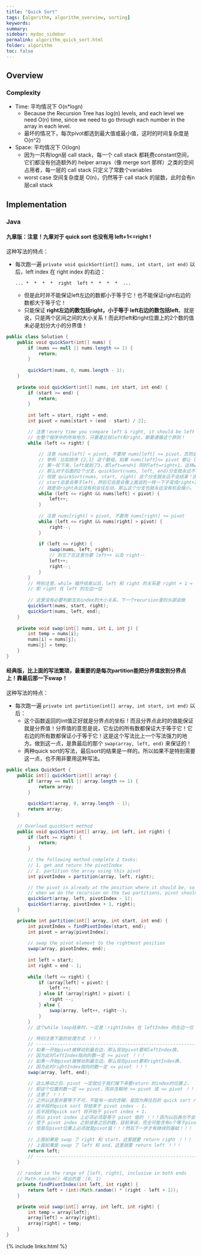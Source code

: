 ```yaml
---
title: "Quick Sort"
tags: [algorithm, algorithm_overview, sorting]
keywords:
summary:
sidebar: mydoc_sidebar
permalink: algorithm_quick_sort.html
folder: algorithm
toc: false
---
```


## Overview

### Complexity
* Time: 平均情况下 O(n*logn)
  * Because the Recursion Tree has log(n) levels, and each level we need O(n) time, since we need to go through each number in the array in each level.
  * 最坏的情况下，每次pivot都选到最大值或最小值，这时的时间复杂度是 O(n^2)
* Space: 平均情况下 O(logn)
  * 因为一共有logn层 call stack，每一个 call stack 都耗费constant空间，它们都没有创造额外的 helper arrays（像 merge sort 那样）之类的空间占用者，每一层的 call stack 只定义了常数个variables
  * worst case 空间复杂度是 O(n)，仍然等于 call stack 的层数，此时会有n层call stack
  
## Implementation

### Java
#### 九章版：注意！九章对于 quick sort 也没有用 left+1<=right !
这种写法的特点：
* 每次跑一遍 `private void quickSort(int[] nums, int start, int end)` 以后，left index 在 right index 的右边：
  ```
  ... *  *  *  *  right  left *  *  *  *  ...
  ```
  * 但是此时并不能保证left左边的数都小于等于它！也不能保证right右边的数都大于等于它！
  * 只能保证 **right左边的数包括right，小于等于 left右边的数包括left**。就是说，只是两个区间之间的大小关系！而此时left和right位置上的2个数的值未必是划分大小的分界值！
  
```java
public class Solution {
    public void quickSort(int[] nums) {
        if (nums == null || nums.length <= 1) {
            return;
        }
        
        quickSort(nums, 0, nums.length - 1);
    }
    
    private void quickSort(int[] nums, int start, int end) {
        if (start >= end) {
            return;
        }
        
        int left = start, right = end;
        int pivot = nums[start + (end - start) / 2];

        // 注意！every time you compare left & right, it should be left <= right, not left < right
        // 在整个程序中的所有地方，只要是比较left和right，都要遵循这个原则！
        while (left <= right) {
            
            // 注意 nums[left] < pivot, 不要用 nums[left] <= pivot，否则会无限循环！这里不是越快越好！
            // 举例：比如排序 {2,1} 这个数组，如果 nums[left]<= pivot 都让 left++，那么
            // 第一轮下来，left就到了3，即left=end+1 同时left=right+1，这样while loop就要结束，
            // 那么对于后面的2个分支，quickSort(nums, left, end)分支就永远不会开始，因为left>end，
            // 但是 quickSort(nums, start, right) 这个分支就永远不会结束！因为这个分治里的
            // start总是会等于left，然后它总是会像上面说的一样一下子变成right+1，就进入了死循环。
            // 就是说right永远没有机会往左动，那么这个分支也就永远没有机会缩小。
            while (left <= right && nums[left] < pivot) {
                left++;
            }
            
            // 注意 nums[right] > pivot, 不要用 nums[right] >= pivot
            while (left <= right && nums[right] > pivot) {
                right--;
            }
            
            if (left <= right) {
                swap(nums, left, right);
                // 别忘了在这里也要 left++ 以及 right--
                left++;
                right--;
            }
        }
        // 特别注意，while 循环结束以后，left 和 right 的关系是 right + 1 = left 
        // 即 right 在 left 的左边一位
        
        // 这里没有必要判断左右index的大小关系，下一个recursion里的头部会做
        quickSort(nums, start, right);
        quickSort(nums, left, end);
    }
    
    private void swap(int[] nums, int i, int j) {
        int temp = nums[i];
        nums[i] = nums[j];
        nums[j] = temp;
    }
}
```

#### 经典版，比上面的写法繁琐，最重要的是每次partition能把分界值放到分界点上！靠最后那一下swap！
这种写法的特点：
* 每次跑一遍 `private int partition(int[] array, int start, int end)` 以后：
  * 这个函数返回的int值正好就是分界点的坐标！而且分界点此时的值能保证就是分界值！分界值的意思是说，它左边的所有数都保证大于等于它！它右边的所有数都保证小于等于它！这是这个写法比上一个写法强力的地方。做到这一点，是靠最后的那个 `swap(array, left, end)` 来保证的！
  * 两种quick sort的写法，最后sort的结果是一样的。所以如果不是特别需要这一点，也不用非要用这种写法。
  
```java
public class QuickSort {
    public int[] quickSort(int[] array) {
        if (array == null || array.length <= 1) {
            return array;
        }
        
        quickSort(array, 0, array.length - 1);
        return array;
    }
    
    // Overload quickSort method
    public void quickSort(int[] array, int left, int right) {
        if (left >= right) {
            return;
        }
        
        // the following method complete 2 tasks:
        // 1. get and return the pivotIndex
        // 2. partition the array using this pivot
        int pivotIndex = partition(array, left, right);

        // the pivot is already at the position where it should be, so 
        // when we do the recursion on the two partitions, pivot should NOT be included in any of them
        quickSort(array, left, pivotIndex - 1);
        quickSort(array, pivotIndex + 1, right);
    }

    private int partition(int[] array, int start, int end) {
        int pivotIndex = findPivotIndex(start, end);
        int pivot = array[pivotIndex];
        
        // swap the pivot element to the rightmost position
        swap(array, pivotIndex, end);
        
        int left = start;
        int right = end - 1;
        
        while (left <= right) {
            if (array[left] < pivot) {
                left ++;
            } else if (array[right] > pivot) {
                right --;
            } else {
                swap(array, left++, right--);
            }
        }
        // 这个while loop结束时，一定是：rightIndex 在 leftIndex 的左边一位 ！！！
        
        // 特别注意下面的处理方式 ！！！
        // ------------------------------------------------------------------------------------------------
        // 如果一开始pivot被移动到最右边，那么现在pivot要和leftIndex换，
        // 因为此时leftIndex指向的数一定 >= pivot ！！！
        // 如果一开始pivot被移动到最左边，那么现在pivot要和rightIndex换，
        // 因为此时rightIndex指向的数一定 <= pivot ！！！
        swap(array, left, end);
        
        // 这么移动之后，pivot 一定就位于我们接下来要return 的index的位置上，
        // 即这个位置的数一定 == pivot，而非含糊地 >= pivot 或 <= pivot ！！！
        // 注意了 ！！！
        // 之所以这里非要等于不可，不能有一丝的含糊，是因为再往后的 quick sort recursion里，
        // 前半段的quick sort 将结束于 pivot index - 1，
        // 后半段的quick sort 将开始于 pivot index + 1，
        // 所以 pivot index 上必须必须是等于 pivot 值的 ！！！因为以后再也不会碰这个 index 上的数了 ！！！
        // 至于 pivot index 之前或者之后的数，目前来说，完全可能含有n个等于pivot的数，这些都无所谓，
        // 但是在pivot位置上必须就是pivot值！！！然后下一步才有继续的基础！！！
        
        // 上面如果是 swap 了 right 和 start，这里就要 return right ！！！
        // 上面如果是 swap 了 left 和 end，这里就要 return left ！！！
        return left;
        // ------------------------------------------------------------------------------------------------
    }
    
    // random in the range of [left, right], inclusive in both ends
    // Math.random() 得出的是：[0, 1)
    private findPivotIndex(int left, int right) {
        return left + (int)(Math.random() * (right - left + 1));
    }

    private void swap(int[] array, int left, int right) {
        int temp = array[left];
        array[left] = array[right];
        array[right] = temp;
    }
}
```


{% include links.html %}
